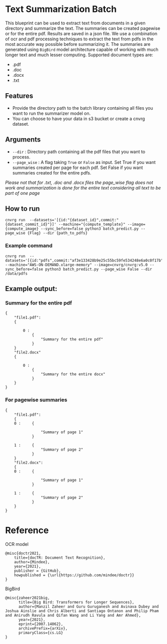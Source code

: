 # Text Summarization Batch

This blueprint can be used to extract text from documents in a given directory and summarize the text. The summaries can be created pagewise or for the entire pdf. Results are saved in  a json file. We use a combination of ocr and pdf processing techniques to extract the text from pdfs in the most accurate way possible before summarizing it. The summaries are generated using `BigBird` model architecture capable of working with much longer text and much lesser computing. Supported document types are:

- .pdf
- .doc
- .docx
- .txt

## Features

- Provide the directory path to the batch library containing all files you want to run the summarizer model on.
- You can choose to have your data in s3 bucket or create a cnvrg dataset. 

## Arguments

- `--dir` : Directory path containing all the pdf files that you want to process.
- `--page_wise` : A flag taking `True` or `False` as input. Set True if you want summaries created per page for each pdf. Set False if you want summaries created for the entire pdfs.

*Please not that for .txt, .doc and .docx files the page_wise flag does not work and summarization is done for the entire text considering all text to be part of one page*

## How to run
```
cnvrg run  --datasets='[{id:"{dataset_id}",commit:"{dataset_commit_id}"}]' --machine="{compute_template}" --image={compute_image} --sync_before=false python3 batch_predict.py --page_wise {Flag} --dir {path_to_pdfs}
```

### Example command

```
cnvrg run  --datasets='[{id:"pdfs",commit:"af3e133428b9e25c55bc59fe534248e6a0c0f17b"}]' --machine="AWS-ON-DEMAND.xlarge-memory" --image=cnvrg/cnvrg:v5.0 --sync_before=false python3 batch_predict.py --page_wise False --dir /data/pdfs
```
  
## Example output:

### Summary for the entire pdf

```
{
    "file1.pdf":
    {

        0 :
            {
                "Summary for the entire pdf"
            }
    }
    "file2.docx"
    {

        0 :
            {
                "Summary for the entire docx"
            }
    }
}
```

### For pagewise summaries

```
{
    "file1.pdf":
    {
    0 :     {
        
                "Summary of page 1"
            }

    1 :     {
                "Summary of page 2"
            }
    }
    "file2.docx":
    {
    0 :     {
        
                "Summary of page 1"
            }

    1 :     {
                "Summary of page 2"
            }
    }
}

```
# Reference
OCR model

```
@misc{doctr2021,
    title={docTR: Document Text Recognition},
    author={Mindee},
    year={2021},
    publisher = {GitHub},
    howpublished = {\url{https://github.com/mindee/doctr}}
}
```

BigBird
```
@misc{zaheer2021big,
      title={Big Bird: Transformers for Longer Sequences}, 
      author={Manzil Zaheer and Guru Guruganesh and Avinava Dubey and Joshua Ainslie and Chris Alberti and Santiago Ontanon and Philip Pham and Anirudh Ravula and Qifan Wang and Li Yang and Amr Ahmed},
      year={2021},
      eprint={2007.14062},
      archivePrefix={arXiv},
      primaryClass={cs.LG}
}
```